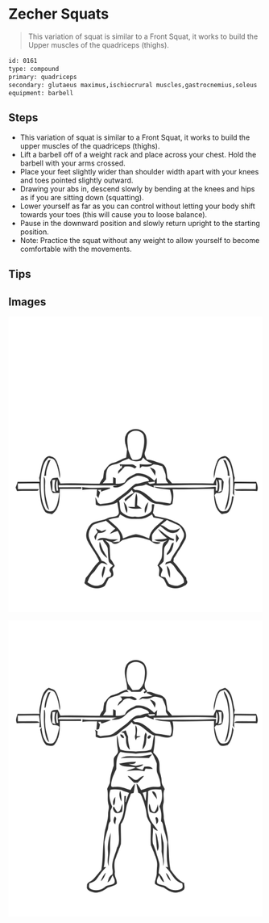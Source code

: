 # Zecher Squats

> This variation of squat is similar to a Front Squat, it works to build the Upper muscles of the quadriceps (thighs).

``` 
id: 0161 
type: compound 
primary: quadriceps 
secondary: glutaeus maximus,ischiocrural muscles,gastrocnemius,soleus 
equipment: barbell 
``` 


## Steps


 - This variation of squat is similar to a Front Squat, it works to build the upper muscles of the quadriceps (thighs).
 - Lift a barbell off of a weight rack and place across your chest. Hold the barbell with your arms crossed.
 - Place your feet slightly wider than shoulder width apart with your knees and toes pointed slightly outward.
 - Drawing your abs in, descend slowly by bending at the knees and hips as if you are sitting down (squatting).
 - Lower yourself as far as you can control without letting your body shift towards your toes (this will cause you to loose balance).
 - Pause in the downward position and slowly return upright to the starting position.
 - Note: Practice the squat without any weight to allow yourself to become comfortable with the movements.

## Tips



## Images

![](./../svg/0161-relaxation.svg "")

![](./../svg/0161-tension.svg "")

